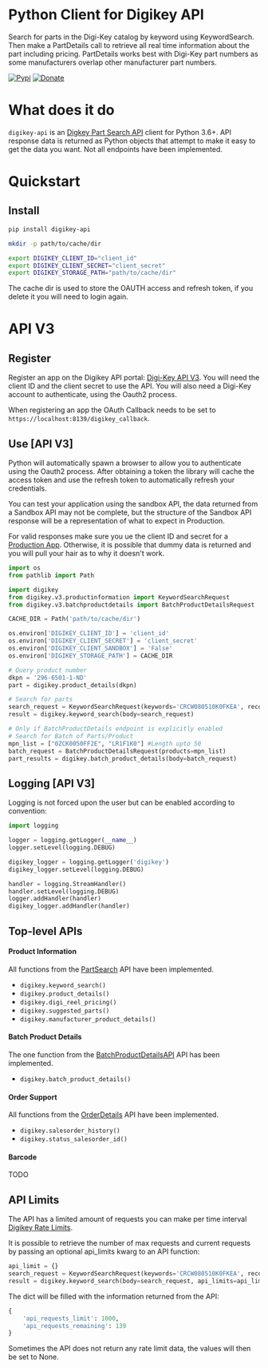 Python Client for Digikey API
=================================
Search for parts in the Digi-Key catalog by keyword using KeywordSearch. Then make a PartDetails call to retrieve all
real time information about the part including pricing. PartDetails works best with Digi-Key part numbers as some
manufacturers overlap other manufacturer part numbers.

[![Pypi](https://img.shields.io/pypi/v/digikey-api.svg?color=brightgreen)](https://pypi.org/project/digikey-api/)
[![Donate](https://img.shields.io/badge/Donate-PayPal-gold.svg)](https://www.paypal.com/cgi-bin/webscr?cmd=_donations&business=53HWHHVCJ3D4J&currency_code=EUR&source=url)

# What does it do
`digikey-api` is an [Digkey Part Search API](https://api-portal.digikey.com/node/8517) client for Python 3.6+. API response data is returned as Python objects that attempt to make it easy to get the data you want. Not all endpoints have been implemented.

# Quickstart

## Install
```sh
pip install digikey-api

mkdir -p path/to/cache/dir

export DIGIKEY_CLIENT_ID="client_id"
export DIGIKEY_CLIENT_SECRET="client_secret"
export DIGIKEY_STORAGE_PATH="path/to/cache/dir"
```

The cache dir is used to store the OAUTH access and refresh token, if you delete it you will need to login again.

# API V3
## Register
Register an app on the Digikey API portal: [Digi-Key API V3](https://developer.digikey.com/get_started). You will need
the client ID and the client secret to use the API. You will also need a Digi-Key account to authenticate, using the
Oauth2 process.

When registering an app the OAuth Callback needs to be set to `https://localhost:8139/digikey_callback`.

## Use [API V3]
Python will automatically spawn a browser to allow you to authenticate using the Oauth2 process. After obtaining a token
the library will cache the access token and use the refresh token to automatically refresh your credentials.

You can test your application using the sandbox API, the data returned from a Sandbox API may not be complete, but the
structure of the Sandbox API response will be a representation of what to expect in Production.

For valid responses make sure you ue the client ID and secret for a [Production App](https://developer.digikey.com/documentation/organization).
Otherwise, it is possible that dummy data is returned and you will pull your hair as to why it doesn't work.

```python
import os
from pathlib import Path

import digikey
from digikey.v3.productinformation import KeywordSearchRequest
from digikey.v3.batchproductdetails import BatchProductDetailsRequest

CACHE_DIR = Path('path/to/cache/dir')

os.environ['DIGIKEY_CLIENT_ID'] = 'client_id'
os.environ['DIGIKEY_CLIENT_SECRET'] = 'client_secret'
os.environ['DIGIKEY_CLIENT_SANDBOX'] = 'False'
os.environ['DIGIKEY_STORAGE_PATH'] = CACHE_DIR

# Query product number
dkpn = '296-6501-1-ND'
part = digikey.product_details(dkpn)

# Search for parts
search_request = KeywordSearchRequest(keywords='CRCW080510K0FKEA', record_count=10)
result = digikey.keyword_search(body=search_request)

# Only if BatchProductDetails endpoint is explicitly enabled
# Search for Batch of Parts/Product
mpn_list = ["0ZCK0050FF2E", "LR1F1K0"] #Length upto 50
batch_request = BatchProductDetailsRequest(products=mpn_list)
part_results = digikey.batch_product_details(body=batch_request)
```

## Logging [API V3]
Logging is not forced upon the user but can be enabled according to convention:
```python
import logging

logger = logging.getLogger(__name__)
logger.setLevel(logging.DEBUG)

digikey_logger = logging.getLogger('digikey')
digikey_logger.setLevel(logging.DEBUG)

handler = logging.StreamHandler()
handler.setLevel(logging.DEBUG)
logger.addHandler(handler)
digikey_logger.addHandler(handler)
```

## Top-level APIs

#### Product Information
All functions from the [PartSearch](https://developer.digikey.com/products/product-information/partsearch/) API have been implemented.
* `digikey.keyword_search()`
* `digikey.product_details()`
* `digikey.digi_reel_pricing()`
* `digikey.suggested_parts()`
* `digikey.manufacturer_product_details()`

#### Batch Product Details
The one function from the [BatchProductDetailsAPI](https://developer.digikey.com/products/batch-productdetails/batchproductdetailsapi) API has been implemented.
* `digikey.batch_product_details()`

#### Order Support
All functions from the [OrderDetails](https://developer.digikey.com/products/order-support/orderdetails/) API have been implemented.
* `digikey.salesorder_history()`
* `digikey.status_salesorder_id()`

#### Barcode
TODO

## API Limits
The API has a limited amount of requests you can make per time interval [Digikey Rate Limits](https://developer.digikey.com/documentation/shared-concepts#rate-limits).

It is possible to retrieve the number of max requests and current requests by passing an optional api_limits kwarg to an API function:
```python
api_limit = {}
search_request = KeywordSearchRequest(keywords='CRCW080510K0FKEA', record_count=10)
result = digikey.keyword_search(body=search_request, api_limits=api_limit)
```

The dict will be filled with the information returned from the API:
```python
{
    'api_requests_limit': 1000,
    'api_requests_remaining': 139
}
```
Sometimes the API does not return any rate limit data, the values will then be set to None.
